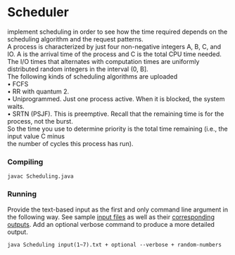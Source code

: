 # Scheduler
implement scheduling in order to see how the time required depends on the scheduling algorithm and the request patterns.    
A process is characterized by just four non-negative integers A, B, C, and IO. A is the arrival time of the process and C is the total CPU time needed. The I/O times that alternates with computation times are uniformly distributed random integers in the interval (0, B].    
The following kinds of scheduling algorithms are uploaded  
• FCFS  
• RR with quantum 2.  
• Uniprogrammed. Just one process active. When it is blocked, the system waits.  
• SRTN (PSJF). This is preemptive. Recall that the remaining time is for the process, not the burst.  
So the time you use to determine priority is the total time remaining (i.e., the input value C minus  
the number of cycles this process has run).  

### Compiling
```
javac Scheduling.java
```

### Running
Provide the text-based input as the first and only command line argument in the following way. See sample [input files](/inputs) as well as their [corresponding outputs](/outputs). Add an optional verbose command to produce a more detailed output.
```
java Scheduling input(1~7).txt + optional --verbose + random-numbers
